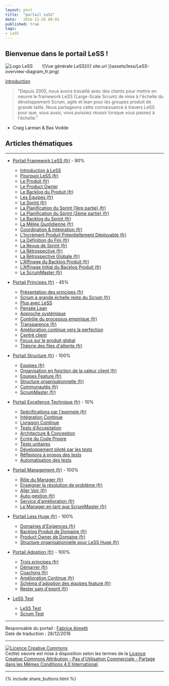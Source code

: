 ```yaml
---
layout: post
title:  "portail LeSS"
date:   2016-12-26 00:01
published: true
tags:
- LeSS
---
```


## Bienvenue dans le portail LeSS !

<div align="left" style="float:left; padding-right:30px" >
  <img title="Logo LeSS" src="{{ site.url }}assets/less/LeSS-logo_72.png" />
</div>

![Vue générale LeSS]({{ site.url }}assets/less/LeSS-overview-diagram_fr.png)

[introduction](http://less.works/less/framework/introduction.html)

> "Depuis 2005, nous avons travaillé avec des clients pour mettre en oeuvre le framework LeSS (Large-Scale Scrum) de mise à l'échelle du développement Scrum, agile et lean pour les groupes produit de grande taille. Nous partageons cette connaissance à travers LeSS pour que, vous aussi, vous puissiez réussir lorsque vous passez à l'échelle."

- Craig Larman & Bas Vodde


## Articles thématiques
---

* [Portail Framework LeSS (fr)](http://www.les-traducteurs-agiles.org/2016/12/28/less-portail-framework.html) - 90%
  * [Introduction à LeSS](http://less.works/less/framework/introduction.html)
  * [Pourquoi LeSS (fr)](http://www.les-traducteurs-agiles.org/2016/12/29/pourquoi-less.html)
  * [Le Produit (fr)](http://www.les-traducteurs-agiles.org/2017/02/15/less-le-produit.html)
  * [Le Product Owner](http://less.works/less/framework/product-owner.html)
  * [Le Backlog du Produit (fr)](http://www.les-traducteurs-agiles.org/2017/02/22/less-le-backlog-du-produit.html)
  * [Les Équipes (fr)](http://www.les-traducteurs-agiles.org/2017/03/02/less-les-equipes.html)
  * [Le Sprint (fr)](http://www.les-traducteurs-agiles.org/2017/04/17/less-le-sprint.html)
  * [La Planification du Sprint (1ère partie) (fr)](http://www.les-traducteurs-agiles.org/2017/03/09/less-la-planification-du-sprint-1ere-partie.html)
  * [La Planification du Sprint (2ème partie) (fr)](http://www.les-traducteurs-agiles.org/2017/03/10/less-la-planification-du-sprint-2eme-partie.html)
  * [Le Backlog du Sprint (fr)](http://www.les-traducteurs-agiles.org/2017/04/17/less-le-backlog-du-sprint.html)
  * [La Mêlée Quotidienne (fr)](http://www.les-traducteurs-agiles.org/2017/04/17/less-la-melee-quotidienne.html)
  * [Coordination & Intégration (fr)](http://www.les-traducteurs-agiles.org/2017/01/09/less-coordination-integration.html)
  * [L'Incrément Produit Potentiellement Déployable (fr)](http://www.les-traducteurs-agiles.org/2017/08/29/less-l-increment-produit-potentiellement-deployable.html)
  * [La Définition du Fini (fr)](http://www.les-traducteurs-agiles.org/2017/10/29/less-la-definition-du-fini.html)
  * [La Revue de Sprint (fr)](http://www.les-traducteurs-agiles.org/2017/08/30/less-la-revue-de-sprint.html)
  * [La Rétrospective (fr)](http://www.les-traducteurs-agiles.org/2017/04/15/less-la-retrospective.html)
  * [La Rétrospective Globale (fr)](http://www.les-traducteurs-agiles.org/2017/04/13/less-la-retrospective-globale.html)
  * [L'Affinage du Backlog Produit (fr)](http://www.les-traducteurs-agiles.org/2018/01/26/less-l-affinage-du-backlog-produit.html)
  * [L'Affinage Initial du Backlog Produit (fr)](http://www.les-traducteurs-agiles.org/2017/10/30/less-l-affinage-initial-du-backlog-produit.html)
  * [Le ScrumMaster (fr)](http://www.les-traducteurs-agiles.org/2017/04/04/less-le-scrummaster.html)


* [Portail Principes (fr)](#) - 45%
  * [Présentation des principes (fr)](#)
  * [Scrum à grande échelle reste du Scrum (fr)](http://www.les-traducteurs-agiles.org/2016/12/25/less-scrum-a-grande-echelle-reste-du-scrum.html)
  * [Plus avec LeSS](#)
  * [Pensée Lean](#)
  * [Approche systémique](#)
  * [Contrôle du processus empirique (fr)](http://www.les-traducteurs-agiles.org/2016/12/24/less-controle-du-processus-empirique.html)
  * [Transparence (fr)](http://www.les-traducteurs-agiles.org/2016/12/23/less-transparence.html)
  * [Amélioration continue vers la perfection](#)
  * [Centré client](#)
  * [Focus sur le produit global](#)
  * [Théorie des files d'attente (fr)](#)


* [Portail Structure (fr)](#) - 100%
  * [Equipes (fr)](#)
  * [Organisation en fonction de la valeur client (fr)](#)
  * [Equipes Feature (fr)](#)
  * [Structure organisationnelle (fr)](#)
  * [Communautés (fr)](http://www.les-traducteurs-agiles.org/2017/01/02/less-communautes.html)
  * [ScrumMaster (fr)](#)


* [Portail Excellence Technique (fr)](#) - 10%
  * [Spécifications par l'exemple (fr)](#)
  * [Intégration Continue](#)
  * [Livraison Continue](#)
  * [Tests d'Acceptation](#)
  * [Architecture & Conception](#)
  * [Ecrire du Code Propre](#)
  * [Tests unitaires](#)
  * [Développement piloté par les tests](#)
  * [Réflexions à propos des tests](#)
  * [Automatisation des tests](#)


* [Portail Management (fr)](#) - 100%
  * [Rôle du Manager (fr)](#)
  * [Enseigner la résolution de problème (fr)](#)
  * [Aller Voir (fr)](#)
  * [Auto-gestion (fr)](http://www.les-traducteurs-agiles.org/2016/12/19/less-auto-gestion.html)
  * [Service d'amélioration (fr)](http://www.les-traducteurs-agiles.org/2016/12/29/less-service-d-amelioration.html)
  * [Le Manager en tant que ScrumMaster (fr)](#)


* [Portail Less Huge (fr)](http://www.les-traducteurs-agiles.org/2016/12/26/less-portail-less-huge.html) - 100%
  * [Domaines d'Exigences (fr)](#)
  * [Backlog Produit de Domaine (fr)](#)
  * [Product Owner de Domaine (fr)](#)
  * [Structure organisationnelle pour LeSS Huge (fr)](#)


* [Portail Adoption (fr)](#) - 100%
  * [Trois principes (fr)](#)
  * [Démarrer (fr)](#)
  * [Coaching (fr)](#)
  * [Amélioration Continue (fr)](#)
  * [Schéma d'adoption des équipes feature (fr)](#)
  * [Rester sain d'esprit (fr)](#)


* [LeSS Test](#)
  * [LeSS Test](#)
  * [Scrum Test](#)

---
Responsable du portail : [Fabrice Aimetti](http://www.fabrice-aimetti.fr/)  
Date de traduction : 26/12/2016  

---

<a rel="license" href="http://creativecommons.org/licenses/by-nc-sa/4.0/"><img alt="Licence Creative Commons" style="border-width:0" src="http://i.creativecommons.org/l/by-nc-sa/4.0/88x31.png" /></a><br />Ce(tte) oeuvre est mise à disposition selon les termes de la <a rel="license" href="http://creativecommons.org/licenses/by-nc-sa/4.0/">Licence Creative Commons Attribution - Pas d'Utilisation Commerciale - Partage dans les Mêmes Conditions 4.0 International</a>.

---

{% include share_buttons.html %}
